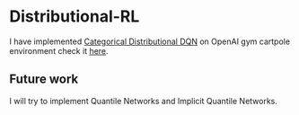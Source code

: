 # Distributional-RL
I have implemented <a href="https://arxiv.org/pdf/1707.06887.pdf">Categorical Distributional DQN</a> on OpenAI gym cartpole environment check it [here](https://github.com/adityauser/Quest-RL/blob/master/Distributional-RL/C51.ipynb).<br>
## Future work
I will try to implement Quantile Networks and Implicit Quantile Networks.
